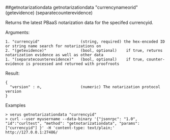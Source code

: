 ##getnotarizationdata
getnotarizationdata "currencynameorid" (getevidence) (separatecounterevidence)

Returns the latest PBaaS notarization data for the specifed currencyid.

Arguments:
```
1. "currencyid"                  (string, required) the hex-encoded ID or string name search for notarizations on
2. "(getevidence)"               (bool, optional)    if true, returns notarization evidence as well as other data
1. "(separatecounterevidence)"   (bool, optional)    if true, counter-evidence is processed and returned with proofroots

```
Result:
```
{
  "version" : n,                 (numeric) The notarization protocol version
}

```
Examples
```
> verus getnotarizationdata "currencyid"
> curl --user myusername --data-binary '{"jsonrpc": "1.0", "id":"curltest", "method": "getnotarizationdata", "params": ["currencyid"] }' -H 'content-type: text/plain;' http://127.0.0.1:27486/

```
